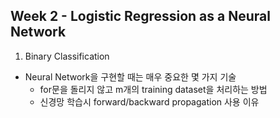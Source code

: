 
## Week 2 - Logistic Regression as a Neural Network

1. Binary Classification
* Neural Network을 구현할 때는 매우 중요한 몇 가지 기술  
  * for문을 돌리지 않고 m개의 training dataset을 처리하는 방법  
  * 신경망 학습시 forward/backward propagation 사용 이유 
